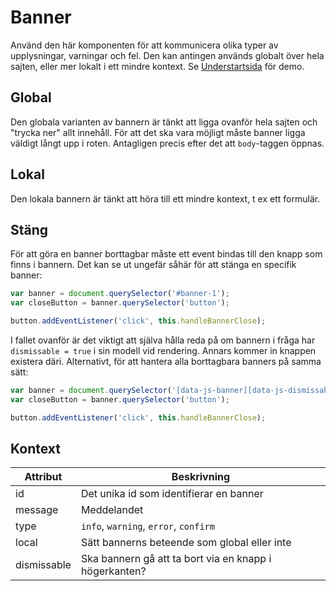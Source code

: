 # Banner

Använd den här komponenten för att kommunicera olika typer av upplysningar, varningar och fel. Den kan antingen används globalt över hela sajten, eller mer lokalt i ett mindre kontext. Se [Understartsida](http://localhost:3000/styleguide/components/preview/understartsida) för demo.

## Global

Den globala varianten av bannern är tänkt att ligga ovanför hela sajten och "trycka ner" allt innehåll. För att det ska vara möjligt måste banner ligga väldigt långt upp i roten. Antagligen precis efter det att `body`-taggen öppnas.

## Lokal

Den lokala bannern är tänkt att höra till ett mindre kontext, t ex ett formulär.

## Stäng

För att göra en banner borttagbar måste ett event bindas till den knapp som finns i bannern. Det kan se ut ungefär såhär för att stänga en specifik banner:

```javascript
var banner = document.querySelector('#banner-1');
var closeButton = banner.querySelector('button');

button.addEventListener('click', this.handleBannerClose);
```

I fallet ovanför är det viktigt att själva hålla reda på om bannern i fråga har `dismissable = true` i sin modell vid rendering. Annars kommer in knappen existera däri. Alternativt, för att hantera alla borttagbara banners på samma sätt:

```javascript
var banner = document.querySelector('[data-js-banner][data-js-dismissable=true]');
var closeButton = banner.querySelector('button');

button.addEventListener('click', this.handleBannerClose);
```

## Kontext

| Attribut    | Beskrivning                                               |
|-------------|-----------------------------------------------------------|
| id          | Det unika id som identifierar en banner                   |
| message     | Meddelandet                                               |
| type        | `info`, `warning`, `error`, `confirm`                     |
| local       | Sätt bannerns beteende som global eller inte              |
| dismissable | Ska bannern gå att ta bort via en knapp i högerkanten?    |
